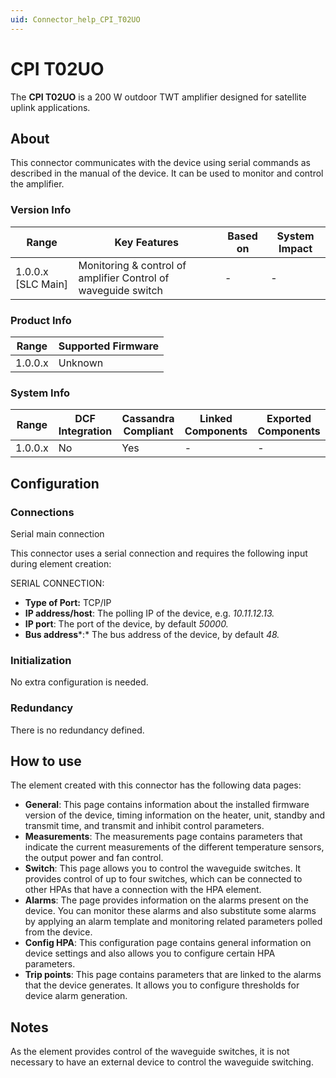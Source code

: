 ```yaml
---
uid: Connector_help_CPI_T02UO
---
```


# CPI T02UO

The **CPI T02UO** is a 200 W outdoor TWT amplifier designed for satellite uplink applications.

## About

This connector communicates with the device using serial commands as described in the manual of the device. It can be used to monitor and control the amplifier.

### Version Info

| **Range**            | **Key Features**                                              | **Based on** | **System Impact** |
|----------------------|---------------------------------------------------------------|--------------|-------------------|
| 1.0.0.x \[SLC Main\] | Monitoring & control of amplifier Control of waveguide switch | \-           | \-                |

### Product Info

| **Range** | **Supported Firmware** |
|-----------|------------------------|
| 1.0.0.x   | Unknown                |

### System Info

| **Range** | **DCF Integration** | **Cassandra Compliant** | **Linked Components** | **Exported Components** |
|-----------|---------------------|-------------------------|-----------------------|-------------------------|
| 1.0.0.x   | No                  | Yes                     | \-                    | \-                      |

## Configuration

### Connections

Serial main connection

This connector uses a serial connection and requires the following input during element creation:

SERIAL CONNECTION:

- **Type of Port:** TCP/IP
- **IP address/host**: The polling IP of the device, e.g. *10.11.12.13.*
- **IP port**: The port of the device, by default *50000.*
- **Bus address***:* The bus address of the device, by default *48.*

### Initialization

No extra configuration is needed.

### Redundancy

There is no redundancy defined.

## How to use

The element created with this connector has the following data pages:

- **General**: This page contains information about the installed firmware version of the device, timing information on the heater, unit, standby and transmit time, and transmit and inhibit control parameters.
- **Measurements**: The measurements page contains parameters that indicate the current measurements of the different temperature sensors, the output power and fan control.
- **Switch**: This page allows you to control the waveguide switches. It provides control of up to four switches, which can be connected to other HPAs that have a connection with the HPA element.
- **Alarms**: The page provides information on the alarms present on the device. You can monitor these alarms and also substitute some alarms by applying an alarm template and monitoring related parameters polled from the device.
- **Config HPA**: This configuration page contains general information on device settings and also allows you to configure certain HPA parameters.
- **Trip points**: This page contains parameters that are linked to the alarms that the device generates. It allows you to configure thresholds for device alarm generation.

## Notes

As the element provides control of the waveguide switches, it is not necessary to have an external device to control the waveguide switching.
